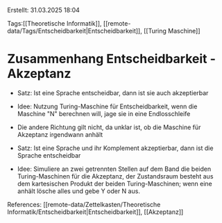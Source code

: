 
Erstellt: 31.03.2025 18:04

Tags:[[Theoretische Informatik]], [[remote-data/Tags/Entscheidbarkeit|Entscheidbarkeit]], [[Turing Maschine]]

# Zusammenhang Entscheidbarkeit - Akzeptanz

- Satz: Ist eine Sprache entscheidbar, dann ist sie auch akzeptierbar
- Idee: Nutzung Turing-Maschine für Entscheidbarkeit, wenn die Maschine "N" berechnen will, jage sie in eine Endlosschleife

- Die andere Richtung gilt nicht, da unklar ist, ob die Maschine für Akzeptanz irgendwann anhält

- Satz: Ist eine Sprache und ihr Komplement akzeptierbar, dann ist die Sprache entscheidbar
- Idee: Simuliere an zwei getrennten Stellen auf dem Band die beiden Turing-Maschinen für die Akzeptanz, der Zustandsraum besteht aus dem kartesischen Produkt der beiden Turing-Maschinen; wenn eine anhält lösche alles und gebe Y oder N aus.

References: [[remote-data/Zettelkasten/Theoretische Informatik/Entscheidbarkeit|Entscheidbarkeit]], [[Akzeptanz]]